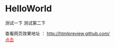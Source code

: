 # HelloWorld
测试一下
测试第二下

查看网页效果地址 ： http://htmlpreview.github.com/
<br/>
 <a style='color:red' href='http://htmlpreview.github.com/'>点击</a>
